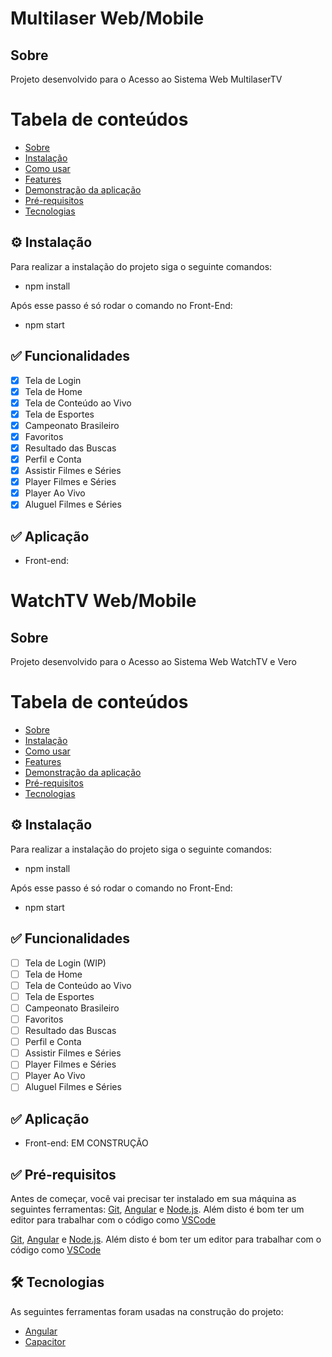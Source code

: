# Multilaser Web/Mobile

## Sobre

Projeto desenvolvido para o Acesso ao Sistema Web MultilaserTV

# Tabela de conteúdos

<!--ts-->

- [Sobre](#sobre)
- [Instalação](#instalação)
- [Como usar](#como-usar)
- [Features](#funcionalidades)
- [Demonstração da aplicação](#aplicação)
- [Pré-requisitos](#pré-requisitos)
- [Tecnologias](#tecnologias)
<!--te-->

## ⚙️ Instalação

Para realizar a instalação do projeto siga o seguinte comandos:

- npm install

Após esse passo é só rodar o comando no Front-End:

- npm start

## ✅ Funcionalidades

- [x] Tela de Login
- [x] Tela de Home
- [x] Tela de Conteúdo ao Vivo
- [x] Tela de Esportes
- [x] Campeonato Brasileiro
- [x] Favoritos
- [x] Resultado das Buscas
- [x] Perfil e Conta
- [x] Assistir Filmes e Séries
- [x] Player Filmes e Séries
- [x] Player Ao Vivo
- [x] Aluguel Filmes e Séries

## ✅ Aplicação

- Front-end:

# WatchTV Web/Mobile

## Sobre

Projeto desenvolvido para o Acesso ao Sistema Web WatchTV e Vero

# Tabela de conteúdos

<!--ts-->

- [Sobre](#sobre)
- [Instalação](#instalação)
- [Como usar](#como-usar)
- [Features](#funcionalidades)
- [Demonstração da aplicação](#aplicação)
- [Pré-requisitos](#pré-requisitos)
- [Tecnologias](#tecnologias)
<!--te-->

## ⚙️ Instalação

Para realizar a instalação do projeto siga o seguinte comandos:

- npm install

Após esse passo é só rodar o comando no Front-End:

- npm start

## ✅ Funcionalidades

- [ ] Tela de Login (WIP)
- [ ] Tela de Home
- [ ] Tela de Conteúdo ao Vivo
- [ ] Tela de Esportes
- [ ] Campeonato Brasileiro
- [ ] Favoritos
- [ ] Resultado das Buscas
- [ ] Perfil e Conta
- [ ] Assistir Filmes e Séries
- [ ] Player Filmes e Séries
- [ ] Player Ao Vivo
- [ ] Aluguel Filmes e Séries

## ✅ Aplicação

- Front-end: EM CONSTRUÇÃO

## ✅ Pré-requisitos

Antes de começar, você vai precisar ter instalado em sua máquina as seguintes ferramentas:
[Git](https://git-scm.com), [Angular](https://angular.io/guide/setup-local) e [Node.js](https://nodejs.org/en/).
Além disto é bom ter um editor para trabalhar com o código como [VSCode](https://code.visualstudio.com/)

[Git](https://git-scm.com), [Angular](https://angular.io/guide/setup-local) e [Node.js](https://nodejs.org/en/).
Além disto é bom ter um editor para trabalhar com o código como [VSCode](https://code.visualstudio.com/)

## 🛠 Tecnologias

As seguintes ferramentas foram usadas na construção do projeto:

- [Angular](https://angular.io/)
- [Capacitor](https://capacitorjs.com/)
